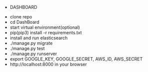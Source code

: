 * DASHBOARD

- clone repo
- cd DashBoard
- start virtual environment(optional)
- pip(pip3) install -r requirements.txt
- install and run elasticsearch
- ./manage.py migrate
- ./manage.py test
- ./manage.py runserver
- export GOOGLE_KEY, GOOGLE_SECRET, AWS_ID, AWS_SECRET
- http://localhost:8000 in your browser
